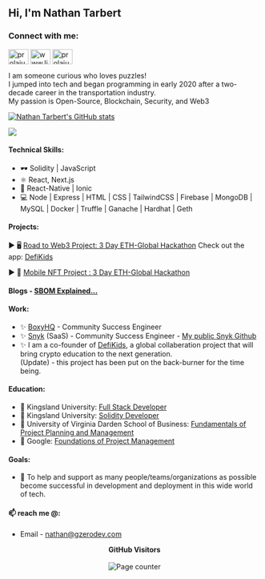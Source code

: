 <h2 align="left">Hi, I'm Nathan Tarbert</h2>
<p align="left">

<h3 align="left">Connect with me:</h3>
<p align="left">
<a href="https://twitter.com/nathan_tarbert" target="blank"><img align="center" src="https://raw.githubusercontent.com/rahuldkjain/github-profile-readme-generator/master/src/images/icons/Social/twitter.svg" alt="prolajumokeoni" height="30" width="40" /></a>
<a href="https://www.linkedin.com/in/nathan-tarbert" target="blank"><img align="center" src="https://raw.githubusercontent.com/rahuldkjain/github-profile-readme-generator/master/src/images/icons/Social/linked-in-alt.svg" alt="www.linkedin.com/in/prolajumokeoni" height="30" width="40" /></a>
<a href="https://instagram.com/nathan_tarbert" target="blank"><img align="center" src="https://raw.githubusercontent.com/rahuldkjain/github-profile-readme-generator/master/src/images/icons/Social/instagram.svg" alt="prolajumokeoni" height="30" width="40" /></a>
</p>

<p>
I am someone curious who loves puzzles! <br>
I jumped into tech and began programming in early 2020 after a two-decade career in the transportation industry. <br>
My passion is Open-Source, Blockchain, Security, and Web3
</p>

<a href="http://www.github.com/NathanTarbert"><img src="https://github-readme-stats.vercel.app/api?username=NathanTarbert&show_icons=true&hide=&count_private=true&title_color=0891b2&text_color=ffffff&icon_color=0891b2&bg_color=1c1917&hide_border=true&show_icons=true" alt="Nathan Tarbert's GitHub stats" /></a>

<a href="http://www.github.com/NathanTarbert"><img src="https://github-readme-streak-stats.herokuapp.com/?user=NathanTarbert&stroke=ffffff&background=1c1917&ring=0891b2&fire=0891b2&currStreakNum=ffffff&currStreakLabel=0891b2&sideNums=ffffff&sideLabels=ffffff&dates=ffffff&hide_border=true" /></a>

#### Technical Skills:
* 🕶️ Solidity | JavaScript
* ⚛  React, Next.js
* 📱 React-Native | Ionic
* 💻 Node | Express | HTML | CSS | TailwindCSS | Firebase | MongoDB | MySQL | Docker | Truffle | Ganache | Hardhat | Geth

#### Projects:
  ▶️  🖥️ [Road to Web3 Project: 3 Day ETH-Global Hackathon](https://showcase.ethglobal.com/roadtoweb3/allocate) Check out the app: [DefiKids](https://defikids-nathantarbert.vercel.app/)  </br>
  
  ▶️  📱 [Mobile NFT Project : 3 Day ETH-Global Hackathon](https://showcase.ethglobal.com/nfthack2022/anala-art)
  
#### Blogs - [SBOM Explained...](https://boxyhq.com/blog/sbom-explained-an-enterprise-guide-to-security-risk-management)

#### Work:
- ✨ [BoxyHQ](https://hoxyhq.com) - Community Success Engineer
- ✨ [Snyk](https://snyk.io) (SaaS) - Community Success Engineer - [My public Snyk Github](https://github.com/NathanTarbertSnyk)
- ✨ I am a co-founder of <a href="https://defikids-git-main-nathantarbert.vercel.app/">DefiKids<a/>, a global collaberation project that will bring crypto education to the next generation.     <br>(Update) - this project has been put on the back-burner for the time being.</br>

#### Education:
- 🔭 Kingsland University: [Full Stack Developer](https://blockchaincertificate-verify.kingsland.io/certificate/608a62457913f53a579a0148)
- 🔭 Kingsland University: [Solidity Developer](https://blockchaincertificate-verify.kingsland.io/certificate/62fcb6b61918c47cc68be644)
- 🔭 University of Virginia Darden School of Business: [Fundamentals of Project Planning and Management](https://www.coursera.org/account/accomplishments/certificate/JGQ9ALLJ7XUS)
- 🔭 Google: [Foundations of Project Management](https://www.coursera.org/account/accomplishments/certificate/RRU4BWUKT5P6)

#### Goals:
- 👯 To help and support as many people/teams/organizations as possible become successful in development and deployment in this wide world of tech. </br> 

#### 📫 reach me @:
- Email - nathan@gzerodev.com 

 <p align="center">
  <b>GitHub Visitors</b>
  <br>
  <br>
<img alt="Page counter" src="https://profile-counter.glitch.me/NathanTarbert/count.svg">
</p>









